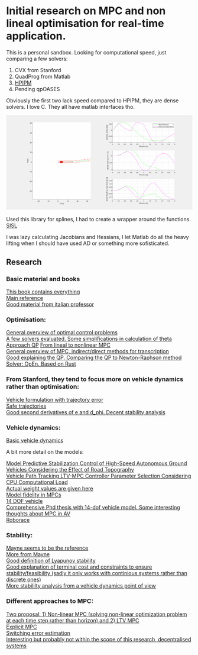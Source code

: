 # Initial research on MPC and non lineal optimisation for real-time application.
This is a personal sandbox. Looking for computational speed, just comparing a few solvers:
1) CVX from Stanford
2) QuadProg from Matlab
3) [HPIPM](https://arxiv.org/abs/2003.02547)
4) Pending qpOASES

Obviously the first two lack speed compared to HPIPM, they are dense solvers. I love C. They all have matlab interfaces tho.


![MPC simulation](testAnimated.gif)

Used this library for splines, I had to create a wrapper around the functions. [SISL](https://github.com/SINTEF-Geometry/SISL)

I was lazy calculating Jacobians and Hessians, I let Matlab do all the heavy lifting when I should have used AD or something more sofisticated.

## Research

### Basic material and books 

[This book contains everything](https://sites.engineering.ucsb.edu/~jbraw/mpc/MPC-book-2nd-edition-2nd-printing.pdf)  
[Main reference](http://www.mpc.berkeley.edu/mpc-course-material)  
[Good material from italian professor](http://cse.lab.imtlucca.it/~bemporad/mpc_course.html)  

### Optimisation:
[General overview of optimal control problems](https://www.stardust2013.eu/Portals/63/Images/Training/OTS%20Repository/OTS-Talk-Topputo.pdf)  
[A few solvers evaluated. Some simplifications in calculation of theta](https://arxiv.org/pdf/1711.07300.pdf)  
[Approach QP](https://arxiv.org/pdf/1903.04240.pdf)
[From lineal to nonlinear MPC](https://www.researchgate.net/publication/308737646_From_linear_to_nonlinear_MPC_bridging_the_gap_via_the_real-time_iteration)  
[General overview of MPC, indirect/direct methods for transcription](https://repository.tudelft.nl/islandora/object/uuid:21edac7c-93b5-4140-bc28-663879f63108)  
[Good explaining the QP. Comparing the QP to Newton-Raphson method](https://ecal.berkeley.edu/files/ce191/CH02-QuadraticProgramming.pdf)  
[Solver: OpEn. Based on Rust](https://alphaville.github.io/optimization-engine/)  

### From Stanford, they tend to focus more on vehicle dynamics rather than optimisation:

[Vehicle formulation with trajectory error](https://arxiv.org/pdf/1903.08818.pdf)  
[Safe trajectories](https://www.sciencedirect.com/science/article/abs/pii/S0967066116300831)  
[Good second derivatives of e and d_phi. Decent stability analysis](https://ddl.stanford.edu/sites/g/files/sbiybj9456/f/publications/2012_Thesis_Kritayakirana_Autonomous_Vehicle_Control_at_the_Limits_of_Handling.pdf)  

### Vehicle dynamics:

[Basic vehicle dynamics](http://publications.lib.chalmers.se/records/fulltext/225751/local_225751.pdf)  

A bit more detail on the models:

[Model Predictive Stabilization Control of High-Speed Autonomous Ground Vehicles Considering the Effect of Road Topography](https://www.mdpi.com/2076-3417/8/5/822/pdf)  
[Vehicle Path Tracking LTV-MPC Controller Parameter Selection Considering CPU Computational Load](https://www.researchgate.net/publication/329438678_Vehicle_Path_Tracking_LTV-MPC_Controller_Parameter_Selection_Considering_CPU_Computational_Load)  
[Actual weight values are given here](https://iopscience.iop.org/article/10.1088/1742-6596/783/1/012028)  
[Model fidelity in MPCs](http://www-personal.umich.edu/~tersal/papers/paper30.pdf)  
[14 DOF vehicle](https://documents.pub/document/understanding-the-limitations-of-different-vehicle-models-for-roll-dynamics.html)  
[Comprehensive Phd thesis with 14-dof vehicle model. Some interesting thoughts about MPC in AV](https://www.researchgate.net/publication/335970485_Optimal_Coordination_of_Chassis_Systems_for_Vehicle_Motion_Control)  
[Roborace](https://github.com/TUMFTM/global_racetrajectory_optimization/blob/master/opt_mintime_traj/src/opt_mintime.py)  

### Stability:

[Mayne seems to be the reference](https://www.researchgate.net/publication/262364540_Correspondence_Correction_to_Constrained_model_predictive_control_stability_and_optimality)  
[More from Mayne](https://www.sciencedirect.com/science/article/pii/S0005109899002149)  
[Good definition of Lyapunov stability](https://www.sciencedirect.com/science/article/pii/S2405896316302191)  
[Good explanation of terminal cost and constraints to ensure stability/feasibility (sadly it only works with continious systems rather than discrete ones)](https://d-nb.info/1054135541/34)  
[More stabililty analysis from a vehicle dynamics point of view](https://ddl.stanford.edu/sites/g/files/sbiybj9456/f/publications/2011_Thesis_Beal_Applications_of_Model_Predictive_Control_to_Vehicle_Dynamics_for_Active_Safety_and_Stability.pdf)  


### Different approaches to MPC:
[Two proposal: 1) Non-linear MPC (solving non-linear optimization problem at each time step rather than horizon) and 2) LTV MPC](https://borrelli.me.berkeley.edu/pdfpub/pub-2.pdf)  
[Explicit MPC](https://www.ncbi.nlm.nih.gov/pmc/articles/PMC5849315/)  
[Switching error estimation](https://ieeexplore.ieee.org/document/8695742)  
[Interesting but probably not within the scope of this research, decentralised systems](https://citeseerx.ist.psu.edu/viewdoc/download?doi=10.1.1.328.4059&rep=rep1&type=pdf)  



